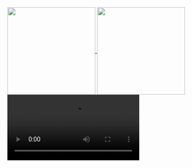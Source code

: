 <a href="https://github.com/MechaXYZ/MechaXYZ">
  <img height=200 align="center" src="https://github-readme-stats-psi-pearl-93.vercel.app/api?username=MechaXYZ&show_icons=true&theme=dark" />
</a>
<a href="https://github.com/MechaXYZ/MechaXYZ">
  <img height=200 align="center" src="https://github-readme-stats-psi-pearl-93.vercel.app/api/top-langs/?username=MechaXYZ&layout=normal&theme=dark" />
</a>

<video controls>
  <source src="https://github.com/MechaXYZ/Miscellaneous/raw/main/marketpliers.mp4" type="video/mp4">
</video>
